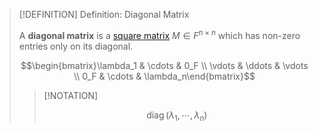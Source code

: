>[!DEFINITION] Definition: Diagonal Matrix
>
>A **diagonal matrix** is a [square matrix](Square%20Matrix.md) $M \in F^{n \times n}$ which has non-zero entries only on its diagonal.
>
>$$\begin{bmatrix}\lambda_1 & \cdots & 0_F \\ \vdots & \ddots & \vdots \\ 0_F & \cdots & \lambda_n\end{bmatrix}$$
>
>>[!NOTATION]
>>
>>$$\operatorname{diag}(\lambda_1, \cdots, \lambda_n)$$
>>
>